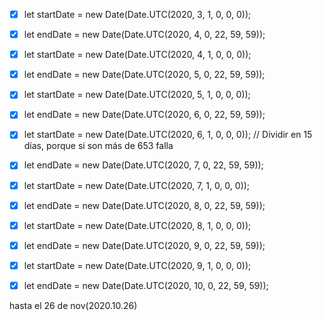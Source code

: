 - [x] let startDate = new Date(Date.UTC(2020, 3, 1, 0, 0, 0));
- [x] let endDate = new Date(Date.UTC(2020, 4, 0, 22, 59, 59));

- [x] let startDate = new Date(Date.UTC(2020, 4, 1, 0, 0, 0));
- [x] let endDate = new Date(Date.UTC(2020, 5, 0, 22, 59, 59));

- [x] let startDate = new Date(Date.UTC(2020, 5, 1, 0, 0, 0));
- [x] let endDate = new Date(Date.UTC(2020, 6, 0, 22, 59, 59));

- [x] let startDate = new Date(Date.UTC(2020, 6, 1, 0, 0, 0)); // Dividir en 15 días, porque si son más de 653 falla
- [x] let endDate = new Date(Date.UTC(2020, 7, 0, 22, 59, 59));

- [x] let startDate = new Date(Date.UTC(2020, 7, 1, 0, 0, 0));
- [x] let endDate = new Date(Date.UTC(2020, 8, 0, 22, 59, 59));

- [x] let startDate = new Date(Date.UTC(2020, 8, 1, 0, 0, 0));
- [x] let endDate = new Date(Date.UTC(2020, 9, 0, 22, 59, 59));

- [x] let startDate = new Date(Date.UTC(2020, 9, 1, 0, 0, 0));
- [x] let endDate = new Date(Date.UTC(2020, 10, 0, 22, 59, 59));

hasta el 26 de nov(2020.10.26)